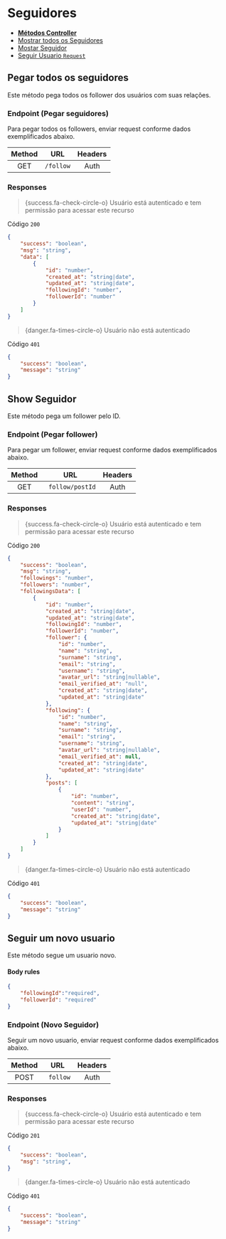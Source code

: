 # Seguidores

-   [**Métodos Controller**](#controller)
-   [Mostrar todos os Seguidores](#get-follower)
-   [Mostar Seguidor](#show-follower)
-   [Seguir Usuario `Request`](#new-follower)

<a name="controller"></a>

## Pegar todos os seguidores

Este método pega todos os follower dos usuários com suas relações.

<a name="get-follower" />

### Endpoint (Pegar seguidores)

Para pegar todos os followers, enviar request conforme dados exemplificados abaixo.

| Method |    URL    | Headers |
| :----: | :-------: | :-----: |
|  GET   | `/follow` |  Auth   |

### Responses

> {success.fa-check-circle-o} Usuário está autenticado e tem permissão para acessar este recurso

Código `200`

```json
{
    "success": "boolean",
    "msg": "string",
    "data": [
        {
            "id": "number",
            "created_at": "string|date",
            "updated_at": "string|date",
            "followingId": "number",
            "followerId": "number"
        }
    ]
}
```

> {danger.fa-times-circle-o} Usuário não está autenticado

Código `401`

```json
{
    "success": "boolean",
    "message": "string"
}
```

<a name="show-follower" />

## Show Seguidor

Este método pega um follower pelo ID.

### Endpoint (Pegar follower)

Para pegar um follower, enviar request conforme dados exemplificados abaixo.

| Method |       URL        | Headers |
| :----: | :--------------: | :-----: |
|  GET   | ` follow/postId` |  Auth   |

### Responses

> {success.fa-check-circle-o} Usuário está autenticado e tem permissão para acessar este recurso

Código `200`

```json
{
    "success": "boolean",
    "msg": "string",
    "followings": "number",
    "followers": "number",
    "followingsData": [
        {
            "id": "number",
            "created_at": "string|date",
            "updated_at": "string|date",
            "followingId": "number",
            "followerId": "number",
            "follower": {
                "id": "number",
                "name": "string",
                "surname": "string",
                "email": "string",
                "username": "string",
                "avatar_url": "string|nullable",
                "email_verified_at": "null",
                "created_at": "string|date",
                "updated_at": "string|date"
            },
            "following": {
                "id": "number",
                "name": "string",
                "surname": "string",
                "email": "string",
                "username": "string",
                "avatar_url": "string|nullable",
                "email_verified_at": null,
                "created_at": "string|date",
                "updated_at": "string|date"
            },
            "posts": [
                {
                    "id": "number",
                    "content": "string",
                    "userId": "number",
                    "created_at": "string|date",
                    "updated_at": "string|date"
                }
            ]
        }
    ]
}
```

> {danger.fa-times-circle-o} Usuário não está autenticado

Código `401`

```json
{
    "success": "boolean",
    "message": "string"
}
```

<a name="new-follower"></a>

## Seguir um novo usuario

Este método segue um usuario novo.

#### Body rules

```json
{
    "followingId":"required",
    "followerId": "required"
}
```

### Endpoint (Novo Seguidor)

Seguir um novo usuario, enviar request conforme dados exemplificados abaixo.

| Method |    URL    | Headers |
| :----: | :-------: | :-----: |
|  POST  | ` follow` |  Auth   |

### Responses

> {success.fa-check-circle-o} Usuário está autenticado e tem permissão para acessar este recurso

Código `201`

```json
{
    "success": "boolean",
    "msg": "string",
}
```

> {danger.fa-times-circle-o} Usuário não está autenticado

Código `401`

```json
{
    "success": "boolean",
    "message": "string"
}
```
